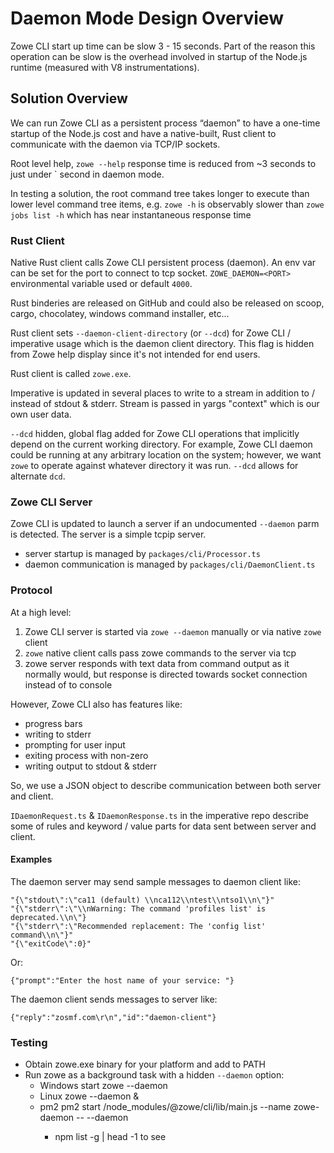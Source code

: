 # Daemon Mode Design Overview

Zowe CLI start up time can be slow 3 - 15 seconds.  Part of the reason this operation can be slow is the overhead involved in startup of the Node.js runtime (measured with V8 instrumentations).

## Solution Overview

We can run Zowe CLI as a persistent process “daemon” to have a one-time startup of the Node.js cost and have a native-built, Rust client to communicate with the daemon via TCP/IP sockets.

Root level help, `zowe --help` response time is reduced from ~3 seconds to just under ` second in daemon mode.

In testing a solution, the root command tree takes longer to execute than lower level command tree items, e.g. `zowe -h` is observably slower than `zowe jobs list -h` which has near instantaneous response time

### Rust Client

Native Rust client calls Zowe CLI persistent process (daemon).  An env var can be set for the port to connect to tcp socket.  `ZOWE_DAEMON=<PORT>` environmental variable used or default `4000`.

Rust binderies are released on GitHub and could also be released on scoop, cargo, chocolatey, windows command installer, etc...

Rust client sets `--daemon-client-directory` (or `--dcd`) for Zowe CLI / imperative usage which is the daemon client directory.  This flag is hidden from Zowe help display
since it's not intended for end users.

Rust client is called `zowe.exe`.

Imperative is updated in several places to write to a stream in addition to / instead of stdout & stderr.  Stream is passed in yargs "context" which is our own user data.

`--dcd` hidden, global flag added for Zowe CLI operations that implicitly depend on the current working directory.  For example, Zowe CLI daemon could be running at any arbitrary location on the system; however, we want `zowe` to operate against whatever directory it was run.  `--dcd` allows for alternate `dcd`.

### Zowe CLI Server

Zowe CLI is updated to launch a server if an undocumented `--daemon` parm is detected.  The server is a simple tcpip server.

- server startup is managed by `packages/cli/Processor.ts`
- daemon communication is managed by `packages/cli/DaemonClient.ts`

### Protocol

At a high level:

1. Zowe CLI server is started via `zowe --daemon` manually or via native `zowe` client
2. `zowe` native client calls pass zowe commands to the server via tcp
3. zowe server responds with text data from command output as it normally would, but response is directed towards socket connection instead of to console

However, Zowe CLI also has features like:

- progress bars
- writing to stderr
- prompting for user input
- exiting process with non-zero
- writing output to stdout & stderr

So, we use a JSON object to describe communication between both server and client.

`IDaemonRequest.ts` & `IDaemonResponse.ts` in the imperative repo describe some of rules and keyword / value parts for data sent between server and client.

#### Examples

The daemon server may send sample messages to daemon client like:
```
"{\"stdout\":\"ca11 (default) \\nca112\\ntest\\ntso1\\n\"}"
"{\"stderr\":\"\\nWarning: The command 'profiles list' is deprecated.\\n\"}
"{\"stderr\":\"Recommended replacement: The 'config list' command\\n\"}"
"{\"exitCode\":0}"
```

Or:
```
{"prompt":"Enter the host name of your service: "}
```

The daemon client sends messages to server like:
```
{"reply":"zosmf.com\r\n","id":"daemon-client"}
```
### Testing

- Obtain zowe.exe binary for your platform and add to PATH
- Run zowe as a background task with a hidden `--daemon` option:
  - Windows start zowe --daemon
  - Linux zowe --daemon &
  - pm2 pm2 start <global-npm-location>/node_modules/@zowe/cli/lib/main.js --name zowe-daemon -- --daemon
    - npm list -g | head -1 to see <global-npm-location>